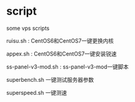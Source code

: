 # script
some vps scripts


ruisu.sh : CentOS6和CentOS7一键更换内核

appex.sh : CentOS6和CentOS7一键安装锐速

ss-panel-v3-mod.sh : ss-panel-v3-mod一键脚本

superbench.sh 一键测试服务器参数

superspeed.sh 一键测速
